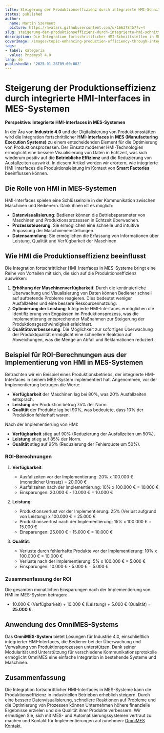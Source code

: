 ```yaml
---
title: Steigerung der Produktionseffizienz durch integrierte HMI-Schnittstellen in MES-Systemen
status: published
author:
  name: Martin Szerment
  picture: https://avatars.githubusercontent.com/u/166378457?v=4
slug: steigerung-der-produktionseffizienz-durch-integrierte-hmi-schnittstellen-in-mes-systemen
description: Die Integration fortschrittlicher HMI-Schnittstellen in MES-Systeme verbessert die Betriebseffizienz in der vernetzten Fabrik.
coverImage: /images/topic-enhancing-production-efficiency-through-integrated-hmi-interfaces-in-mes-systems-for-a-connected-factory-this-topi.png
tags:
- label: Kategoria
  value: Przemysł 4.0
lang: de
publishedAt: '2025-01-26T09:00:00Z'
---
```

# Steigerung der Produktionseffizienz durch integrierte HMI-Interfaces in MES-Systemen

**Perspektive: Integrierte HMI-Interfaces in MES-Systemen**

In der Ära von **Industrie 4.0** und der Digitalisierung von Produktionsstätten wird die Integration fortschrittlicher **HMI-Interfaces** in **MES (Manufacturing Execution Systems)** zu einem entscheidenden Element für die Optimierung von Produktionsprozessen. Der Einsatz moderner HMI-Technologien ermöglicht eine bessere Visualisierung von Daten in Echtzeit, was sich wiederum positiv auf die **Betriebliche Effizienz** und die Reduzierung von Ausfallzeiten auswirkt. In diesem Artikel werden wir erörtern, wie integrierte HMI-Interfaces die Produktionsleistung im Kontext von **Smart Factories** beeinflussen können.

## Die Rolle von HMI in MES-Systemen

HMI-Interfaces spielen eine Schlüsselrolle in der Kommunikation zwischen Maschinen und Bedienern. Dank ihnen ist es möglich:

- **Datenvisualisierung**: Bediener können die Betriebsparameter von Maschinen und Produktionsprozessen in Echtzeit überwachen.
- **Prozesssteuerung**: Sie ermöglichen eine schnelle und intuitive Anpassung der Maschineneinstellungen.
- **Datensammlung**: Sie ermöglichen die Erfassung von Informationen über Leistung, Qualität und Verfügbarkeit der Maschinen.

## Wie HMI die Produktionseffizienz beeinflusst

Die Integration fortschrittlicher HMI-Interfaces in MES-Systeme bringt eine Reihe von Vorteilen mit sich, die sich auf die Produktionseffizienz auswirken:

1. **Erhöhung der Maschinenverfügbarkeit**: Durch die kontinuierliche Überwachung und Visualisierung von Daten können Bediener schnell auf auftretende Probleme reagieren. Dies bedeutet weniger Ausfallzeiten und eine bessere Ressourcennutzung.
2. **Optimierung der Leistung**: Integrierte HMI-Interfaces ermöglichen die Identifizierung von Engpässen im Produktionsprozess, was die Implementierung entsprechender Maßnahmen zur Steigerung der Produktionsgeschwindigkeit erleichtert.
3. **Qualitätsverbesserung**: Die Möglichkeit zur sofortigen Überwachung der Produktqualität ermöglicht eine schnellere Reaktion auf Abweichungen, was die Menge an Abfall und Reklamationen reduziert.

## Beispiel für ROI-Berechnungen aus der Implementierung von HMI in MES-Systemen

Betrachten wir ein Beispiel eines Produktionsbetriebs, der integrierte HMI-Interfaces in seinem MES-System implementiert hat. Angenommen, vor der Implementierung betrugen die Werte:
- **Verfügbarkeit** der Maschinen lag bei 80%, was 20% Ausfallzeiten entsprach.
- **Leistung** der Produktion betrug 75% der Norm.
- **Qualität** der Produkte lag bei 90%, was bedeutete, dass 10% der Produktion fehlerhaft waren.

Nach der Implementierung von HMI:
- **Verfügbarkeit** stieg auf 90% (Reduzierung der Ausfallzeiten um 50%).
- **Leistung** stieg auf 85% der Norm.
- **Qualität** stieg auf 95% (Reduzierung der Fehlerquote um 50%).

### ROI-Berechnungen

1. **Verfügbarkeit**:
   - Ausfallzeiten vor der Implementierung: 20% x 100.000 € (monatlicher Umsatz) = 20.000 €
   - Ausfallzeiten nach der Implementierung: 10% x 100.000 € = 10.000 €
   - Einsparungen: 20.000 € - 10.000 € = 10.000 €

2. **Leistung**:
   - Produktionsverlust vor der Implementierung: 25% (Verlust aufgrund von Leistung) x 100.000 € = 25.000 €
   - Produktionsverlust nach der Implementierung: 15% x 100.000 € = 15.000 €
   - Einsparungen: 25.000 € - 15.000 € = 10.000 €

3. **Qualität**:
   - Verluste durch fehlerhafte Produkte vor der Implementierung: 10% x 100.000 € = 10.000 €
   - Verluste nach der Implementierung: 5% x 100.000 € = 5.000 €
   - Einsparungen: 10.000 € - 5.000 € = 5.000 €

### Zusammenfassung der ROI

Die gesamten monatlichen Einsparungen nach der Implementierung von HMI im MES-System betragen:
- 10.000 € (Verfügbarkeit) + 10.000 € (Leistung) + 5.000 € (Qualität) = **25.000 €**.

## Anwendung des OmniMES-Systems

Das **OmniMES-System** bietet Lösungen für Industrie 4.0, einschließlich integrierter HMI-Interfaces, die Bediener bei der Überwachung und Verwaltung von Produktionsprozessen unterstützen. Dank seiner Modularität und Unterstützung für verschiedene Kommunikationsprotokolle ermöglicht OmniMES eine einfache Integration in bestehende Systeme und Maschinen.

## Zusammenfassung

Die Integration fortschrittlicher HMI-Interfaces in MES-Systeme kann die Produktionseffizienz in industriellen Betrieben erheblich steigern. Durch eine bessere Datenvisualisierung, schnellere Reaktionen auf Probleme und die Optimierung von Prozessen können Unternehmen höhere finanzielle Ergebnisse erzielen und die Qualität ihrer Produkte verbessern. Wir ermutigen Sie, sich mit MES- und Automatisierungssystemen vertraut zu machen und Kontakt für Implementierungen aufzunehmen: [OmniMES Kontakt](https://www.omnimes.com/de/kontakt).

